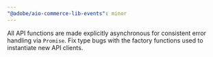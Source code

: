 ```yaml
---
"@adobe/aio-commerce-lib-events": minor
---
```


All API functions are made explicitly asynchronous for consistent error handling via `Promise`. Fix type bugs with the factory functions used to instantiate new API clients.
